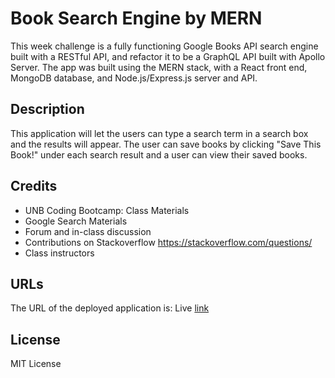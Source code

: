 # Book Search Engine by MERN
This week challenge is a fully functioning Google Books API search engine built with a RESTful API, and refactor it to be a GraphQL API built with Apollo Server. The app was built using the MERN stack, with a React front end, MongoDB database, and Node.js/Express.js server and API. 

## Description
This application will let the users can type a search term in a search box and the results will appear. The user can save books by clicking "Save This Book!" under each search result and a user can view their saved books.

## Credits

- UNB Coding Bootcamp: Class Materials 
- Google Search Materials
- Forum and in-class discussion 
- Contributions on Stackoverflow https://stackoverflow.com/questions/
- Class instructors

## URLs

The URL of the deployed application is: Live [link](https://text-editor-heroku-pwa.herokuapp.com/)

## License

MIT License